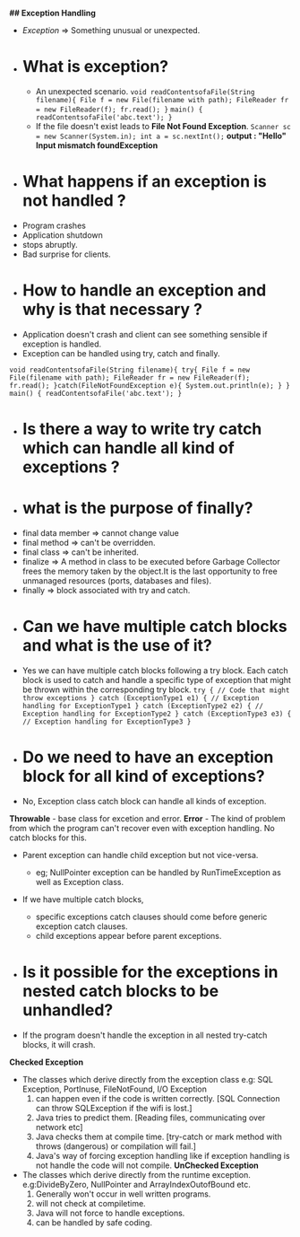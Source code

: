 **## Exception Handling**
- _Exception_ => Something unusual or unexpected.
* # What is exception?
    - An unexpected scenario.
      `void readContentsofaFile(String filename){
      File f = new File(filename with path);
      FileReader fr = new FileReader(f);
      fr.read();
      }`
      `main() {
      readContentsofaFile('abc.text');
      }`
    - If the file doesn't exist leads to **File Not Found Exception**.
      `Scanner sc = new Scanner(System.in);
      int a = sc.nextInt();`
      **output : "Hello"
      Input mismatch foundException**

* # What happens if an exception is not handled ?
- Program crashes
- Application shutdown
- stops abruptly.
- Bad surprise for clients.

* # How to handle an exception and why is that necessary ?
- Application doesn't crash and client can see something sensible if exception is handled.
- Exception can be handled using try, catch and finally.

`void readContentsofaFile(String filename){
try{
File f = new File(filename with path);
FileReader fr = new FileReader(f);
fr.read();
}catch(FileNotFoundException e){
System.out.println(e);
}
}`
`main() {
readContentsofaFile('abc.text');
}`

* # Is there a way to write try catch which can handle all kind of exceptions ?

* # what is the purpose of finally?

- final data member =>  cannot change value
- final method => can't be overridden.
- final class => can't be inherited.
- finalize => A method in class to be executed before Garbage Collector frees the memory taken by the object.It is the last opportunity to free unmanaged resources (ports, databases and files).
- finally => block associated with try and catch.

* # Can we have multiple catch blocks and what is the use of it?
- Yes we can have multiple catch blocks following a try block. Each catch block is used to catch and handle a specific type of exception that might be thrown within the corresponding try block.
  `try {
  // Code that might throw exceptions
  } catch (ExceptionType1 e1) {
  // Exception handling for ExceptionType1
  } catch (ExceptionType2 e2) {
  // Exception handling for ExceptionType2
  } catch (ExceptionType3 e3) {
  // Exception handling for ExceptionType3
  }`

* # Do we need to have an exception block for all kind of exceptions?
- No, Exception class catch block can handle all kinds of exception.


**Throwable** - base class for excetion and error.
**Error** - The kind of problem from which the program can't recover even with exception handling.
No catch blocks for this.

* Parent exception can handle child exception but not vice-versa.
    - eg; NullPointer exception can be handled by RunTimeException as well as Exception class.
* If we have multiple catch blocks,
    - specific exceptions catch clauses should come before generic exception catch clauses.
    - child exceptions appear before parent exceptions.

* # Is it possible for the exceptions in nested catch blocks to be unhandled?
- If the program doesn't handle the exception in all nested try-catch blocks, it will crash.

**Checked Exception**
- The classes which derive directly from the exception class
  e.g: SQL Exception, PortInuse, FileNotFound, I/O Exception
    1. can happen even if the code is written correctly. [SQL Connection can throw SQLException if the wifi is lost.]
    2. Java tries to predict them. [Reading files, communicating over network etc]
    3. Java checks them at compile time. [try-catch or mark method with throws (dangerous) or compilation will fail.]
    4. Java's way of forcing exception handling like if exception handling is not handle the code will not compile.
       **UnChecked Exception**
- The classes which derive directly from the runtime exception.
  e.g:DivideByZero, NullPointer and ArrayIndexOutofBound etc.
    1. Generally won't occur in well written programs.
    2. will not check at compiletime.
    3. Java will not force to handle exceptions.
    4. can be handled by safe coding.